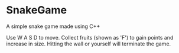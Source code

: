 # SnakeGame
A simple snake game made using C++

Use W A S D to move. Collect fruits (shown as 'F') to gain points and increase in size.
Hitting the wall or yourself will terminate the game.
